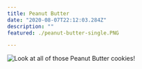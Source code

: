 ```yaml
---
title: Peanut Butter
date: "2020-08-07T22:12:03.284Z"
description: ""
featured: ./peanut-butter-single.PNG

---
```


![Look at all of those Peanut Butter cookies!](./peanut-butter-plate.JPG)